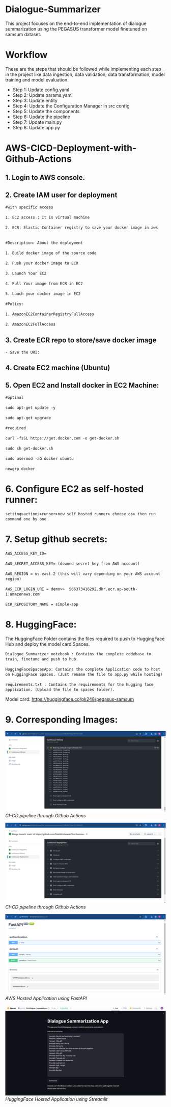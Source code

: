 # Dialogue-Summarizer

This project focuses on the end-to-end implementation of dialogue summarization using the PEGASUS transformer model finetuned on samsum dataset.

# Workflow

These are the steps that should be followed while implementing each step in the project like data ingestion, data validation, data transformation, model training and model evaluation.

- Step 1: Update config.yaml
- Step 2: Update params.yaml
- Step 3: Update entity
- Step 4: Update the Configuration Manager in src config
- Step 5: Update the components
- Step 6: Update the pipeline
- Step 7: Update main.py
- Step 8: Update app.py

# AWS-CICD-Deployment-with-Github-Actions

## 1. Login to AWS console.

## 2. Create IAM user for deployment

    #with specific access

    1. EC2 access : It is virtual machine

    2. ECR: Elastic Container registry to save your docker image in aws


    #Description: About the deployment

    1. Build docker image of the source code

    2. Push your docker image to ECR

    3. Launch Your EC2

    4. Pull Your image from ECR in EC2

    5. Lauch your docker image in EC2

    #Policy:

    1. AmazonEC2ContainerRegistryFullAccess

    2. AmazonEC2FullAccess

## 3. Create ECR repo to store/save docker image

    - Save the URI:

## 4. Create EC2 machine (Ubuntu)

## 5. Open EC2 and Install docker in EC2 Machine:

    #optinal

    sudo apt-get update -y

    sudo apt-get upgrade

    #required

    curl -fsSL https://get.docker.com -o get-docker.sh

    sudo sh get-docker.sh

    sudo usermod -aG docker ubuntu

    newgrp docker

# 6. Configure EC2 as self-hosted runner:

    setting>actions>runner>new self hosted runner> choose os> then run command one by one

# 7. Setup github secrets:

    AWS_ACCESS_KEY_ID=

    AWS_SECRET_ACCESS_KEY= (downed secret key from AWS account)

    AWS_REGION = us-east-2 (this will vary depending on your AWS account region)

    AWS_ECR_LOGIN_URI = demo>>  566373416292.dkr.ecr.ap-south-1.amazonaws.com

    ECR_REPOSITORY_NAME = simple-app

# 8. HuggingFace:

The HuggingFace Folder contains the files required to push to HuggingFace Hub and deploy the model card Spaces.

    Dialogue_Summarizer_notebook : Contains the complete codebase to train, finetune and push to hub.

    HuggingFaceSpacesApp: Contains the complete Application code to host on HuggingFace Spaces. (Just rename the file to app.py while hosting)

    requirements.txt : Contains the requirements for the hugging face application. (Upload the file to spaces folder).

Model card: https://huggingface.co/pk248/pegasus-samsum

# 9. Corresponding Images:

![Github Actions Deployement](/images/GithubActions_2.png)
_CI-CD pipeline through Github Actions_

![Github Actions Deployement completed](/images/GithubActions.png)
_CI-CD pipeline through Github Actions_

![AWS Hosted Application using FastAPI](/images/AWS_hosted.png)
_AWS Hosted Application using FastAPI_

![HuggingFace Hosted Application using Streamlit](/images/HuggingFaceSpacesDemoApp.png)
_HuggingFace Hosted Application using Streamlit_
